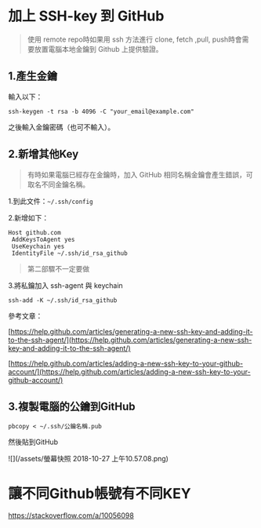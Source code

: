 # 加上 SSH-key 到 GitHub

> 使用 remote repo時如果用 ssh 方法進行 clone, fetch ,pull, push時會需要放置電腦本地金鑰到 Github 上提供驗證。

## 1.產生金鑰

輸入以下：

```
ssh-keygen -t rsa -b 4096 -C "your_email@example.com"
```

之後輸入金鑰密碼（也可不輸入）。

## 2.新增其他Key

> 有時如果電腦已經存在金鑰時，加入 GitHub 相同名稱金鑰會產生錯誤，可取名不同金鑰名稱。

1.到此文件：`~/.ssh/config`

2.新增如下：

```
Host github.com
 AddKeysToAgent yes
 UseKeychain yes
 IdentityFile ~/.ssh/id_rsa_github
```

> 第二部驟不一定要做

3.將私鑰加入 ssh-agent 與 keychain

```
ssh-add -K ~/.ssh/id_rsa_github
```

參考文章：

[https://help.github.com/articles/generating-a-new-ssh-key-and-adding-it-to-the-ssh-agent/](https://help.github.com/articles/generating-a-new-ssh-key-and-adding-it-to-the-ssh-agent/)

[https://help.github.com/articles/adding-a-new-ssh-key-to-your-github-account/](https://help.github.com/articles/adding-a-new-ssh-key-to-your-github-account/)

## 3.複製電腦的公鑰到GitHub

```
pbcopy < ~/.ssh/公鑰名稱.pub
```

然後貼到GitHub

![](/assets/螢幕快照 2018-10-27 上午10.57.08.png)

# 讓不同Github帳號有不同KEY

https://stackoverflow.com/a/10056098



